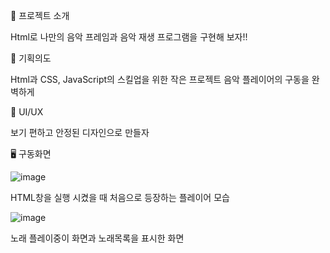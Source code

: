 🎼 프로젝트 소개

  Html로 나만의 음악 프레임과 음악 재생 프로그램을 구현해 보자!!

  

🎼 기획의도

  Html과 CSS, JavaScript의 스킬업을 위한 작은 프로젝트
  음악 플레이어의 구동을 완벽하게

  
 
🎨 UI/UX

  보기 편하고 안정된 디자인으로 만들자

  


🖥 구동화면


![image](https://github.com/Hongyoongi/yungih3/assets/167847389/b4fbaa23-3634-48a5-bd48-6714d1e46820)


HTML창을 실행 시켰을 때 처음으로 등장하는 플레이어 모습


![image](https://github.com/Hongyoongi/yungih3/assets/167847389/c0080456-f742-4085-a15b-a44ff875dfaa)


노래 플레이중이 화면과 노래목록을 표시한 화면

